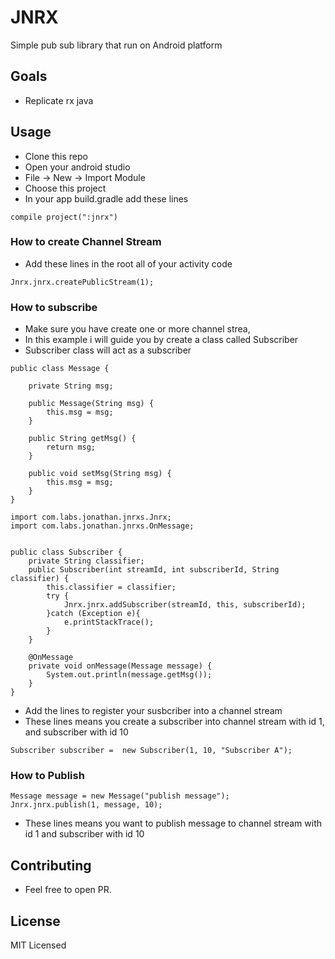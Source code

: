 # JNRX

Simple pub sub library that run on Android platform

## Goals
* Replicate rx java

## Usage
* Clone this repo
* Open your android studio
* File -> New -> Import Module
* Choose this project
* In your app build.gradle add these lines

```
compile project(":jnrx")
```

### How to create Channel Stream
* Add these lines in the root all of your activity code

```
Jnrx.jnrx.createPublicStream(1);
```

### How to subscribe
* Make sure you have create one or more channel strea,
* In this example i will guide you by create a class called Subscriber 
* Subscriber class will act as a subscriber

```
public class Message {

    private String msg;

    public Message(String msg) {
        this.msg = msg;
    }

    public String getMsg() {
        return msg;
    }

    public void setMsg(String msg) {
        this.msg = msg;
    }
}
```

```
import com.labs.jonathan.jnrxs.Jnrx;
import com.labs.jonathan.jnrxs.OnMessage;


public class Subscriber {
    private String classifier;
    public Subscriber(int streamId, int subscriberId, String classifier) {
        this.classifier = classifier;
        try {
            Jnrx.jnrx.addSubscriber(streamId, this, subscriberId);
        }catch (Exception e){
            e.printStackTrace();
        }
    }

    @OnMessage
    private void onMessage(Message message) {
        System.out.println(message.getMsg());
    }
}
```

* Add the lines to register your susbcriber into a channel stream
* These lines means you create a subscriber into channel stream with id 1, and subscriber with id 10
```
Subscriber subscriber =  new Subscriber(1, 10, "Subscriber A");
```

### How to Publish
```
Message message = new Message("publish message");
Jnrx.jnrx.publish(1, message, 10);
```
* These lines means you want to publish message to channel stream with id 1 and subscriber with id 10

## Contributing

* Feel free to open PR.

## License
MIT Licensed